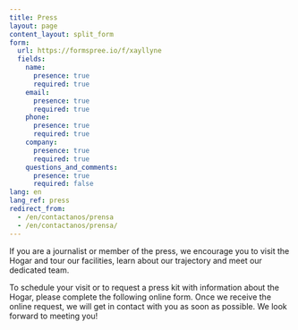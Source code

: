 ```yaml
---
title: Press
layout: page
content_layout: split_form
form:
  url: https://formspree.io/f/xayllyne
  fields:
    name:
      presence: true
      required: true
    email:
      presence: true
      required: true
    phone:
      presence: true
      required: true
    company:
      presence: true
      required: true
    questions_and_comments:
      presence: true
      required: false
lang: en
lang_ref: press
redirect_from:
  - /en/contactanos/prensa
  - /en/contactanos/prensa/
---
```

If you are a journalist or member of the press, we encourage you to visit the Hogar and tour our facilities, learn about our trajectory and meet our dedicated team.

To schedule your visit or to request a press kit with information about the Hogar, please complete the following online form. Once we receive the online request, we will get in contact with you as soon as possible. We look forward to meeting you!
